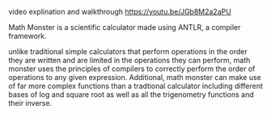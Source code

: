 video explination and walkthrough
https://youtu.be/JGb8M2a2aPU


Math Monster is a scientific calculator made using ANTLR, a compiler framework. 

unlike traditional simple calculators that perform operations in the order they are written and are limited in the operations they can perform, math monster uses the principles of compilers to correctly perform the order of operations to any given expression. Additional, math monster can make use of far more complex functions than a tradtional calculator including different bases of log and square root as well as all the trigenometry functions and their inverse. 
